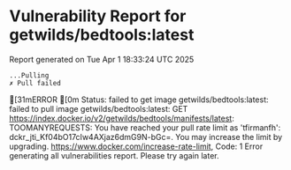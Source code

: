 # Vulnerability Report for getwilds/bedtools:latest

Report generated on Tue Apr  1 18:33:24 UTC 2025

    ...Pulling
    ✗ Pull failed
[31mERROR  [0m Status: failed to get image getwilds/bedtools:latest: failed to pull image getwilds/bedtools:latest: GET https://index.docker.io/v2/getwilds/bedtools/manifests/latest: TOOMANYREQUESTS: You have reached your pull rate limit as 'tfirmanfh': dckr_jti_Kf04bO17cIw4AXjaz6dmG9N-bGc=. You may increase the limit by upgrading. https://www.docker.com/increase-rate-limit, Code: 1 
Error generating all vulnerabilities report. Please try again later.
